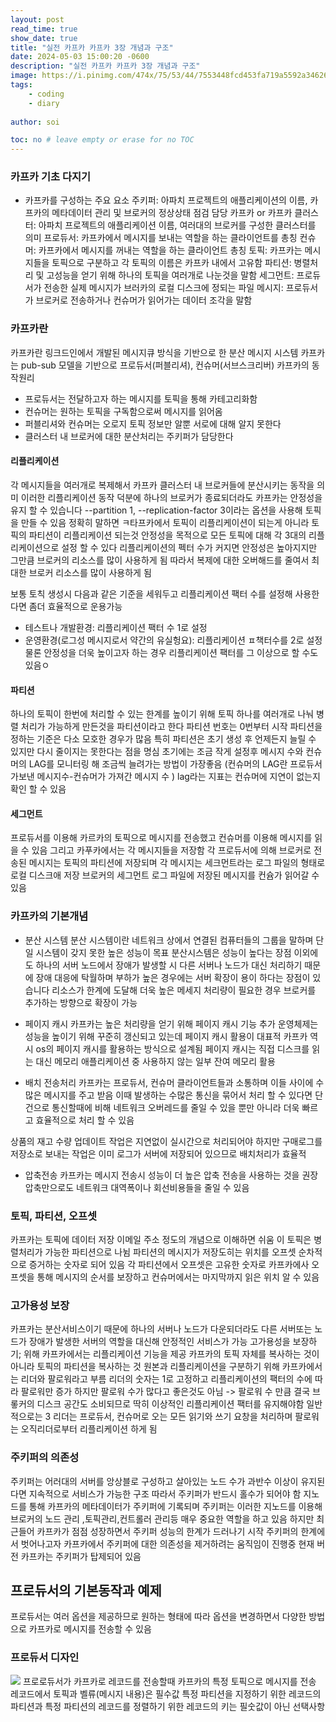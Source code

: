 ```yaml
---
layout: post
read_time: true
show_date: true
title: "실전 카프카 카프카 3장 개념과 구조"
date: 2024-05-03 15:00:20 -0600
description: "실전 카프카 카프카 3장 개념과 구조"
image: https://i.pinimg.com/474x/75/53/44/7553448fcd453fa719a5592a34626d90.jpg
tags: 
    - coding
    - diary
   
author: soi

toc: no # leave empty or erase for no TOC
---
```


### 카프카 기초 다지기
- 카프카를 구성하는 주요 요소 
주키퍼: 아파치 프로젝트의 애플리케이션의 이름, 카프카의 메타데이터 관리 및 브로커의 정상상태 점검 담당
카프카 or 카프카 클러스터: 아파치 프로젝트의 애플리케이션 이름, 여러대의 브로커를 구성한 클러스터를 의미
프로듀서: 카프카에서 메시지를 보내는 역할을 하는 클라이언트를 총칭
컨슈머: 카프카에서 메시지를 꺼내는 역할을 하는 클라이언트 총칭
토픽: 카프카는 메시지들을 토픽으로 구분하고 각 토픽의 이름은 카프카 내에서 고유함
파티션: 병렬처리 및 고성능을 얻기 위해 하나의 토픽을 여러개로 나눈것을 말함
세그먼트: 프로듀서가 전송한 실제 메시지가 브러카의 로컬 디스크에 정되는 파일
메시지: 프로듀서가 브로커로 전송하거나 컨슈머가 읽어가는 데이터 조각을 말함

### 카프카란
카프카란 링크드인에서 개발된 메시지큐 방식을 기반으로 한 분산 메시지 시스템
카프카는 pub-sub 모델을 기반으로 프로듀서(퍼블리셔), 컨슈머(서브스크리버)
카프카의 동작원리
- 프로듀서는 전달하고자 하는 메시지를 토픽을 통해 카테고리화함
- 컨슈머는 원하는 토픽을 구독함으로써 메시지를 읽어옴
- 퍼블리셔와 컨슈머는 오로지 토픽 정보만 알뿐 서로에 대해 알지 못한다 
- 클러스터 내 브로커에 대한 분산처리는 주키퍼가 담당한다


#### 리플리케이션
각 메시지들을 여러개로 복제해서 카프카 클러스터 내 브로커들에 분산시키는 동작을 의미
이러한 리플리케이션 동작 덕분에 하나의 브로커가 종료되더라도 카프카는 안정성을 유지 할 수 있습니다 
--partition 1, --replication-factor 3이라는 옵션을 사용해 토픽을 만들 수 있음
정확히 말하면 ㅋ타프카에서 토픽이 리플리케이션이 되는게 아니라 토픽의 파티션이 리플리케이션 되는것
안정성을 목적으로 모든 토픽에 대해 각 3대의 리플리케이션으로 설정 할 수 있다 
리플리케이션의 펙터 수가 커지면 안정성은 높아지지만 그만큼 브로커의 리소스를 많이 사용하게 됨
따라서 복제에 대한 오버해드를 줄여서 최대한 브로커 리소스를 많이 사용하게 됨

보통 토칙 생성시 다음과 같은 기준을 세워두고 리플리케이션 팩터 수를 설정해 사용한다면 좀더 효율적으로 운용가능
- 테스트나 개발환경: 리플리케이션 팩터 수 1로 설정
- 운영환경(로그성 메시지로서 약간의 유실헝요): 리플리케이션 ㅍ책터수를 2로 설정
물론 안정성을 더욱 높이고자 하는 경우 리플리케이션 팩터를 그 이상으로 할 수도 있음ㅇ

#### 파티션
하나의 토픽이 한번에 처리할 수 있는 한계를 높이기 위해 토픽 하나를 여러개로 나눠 병렬 처리가 가능하게 만든것을 파티션이라고 한다 
파티션 번호는 0번부터 시작
파티션을 정하는 기준은 다소 모호한 경우가 많음 특히 파티션은 초기 생성 후 언제든지 늘릴 수 있지만 다시 줄이지는 못한다는 점을 명심
초기에는 조금 작게 설정후 메시지 수와 컨슈머의 LAG를 모니터링 해 조금씩 늘려가는 방법이 가장좋음
(컨슈머의 LAG란 프로듀서가보낸 메시지수-컨슈머가 가져간 메시지 수 )
lag라는 지표는 컨슈머에 지연이 없는지 확인 할 수 있음

#### 세그먼트
프로듀서를 이용해 카르카의 토픽으로 메시지를 전송했고 컨슈머를 이용해 메시지를 읽을 수 있음
그리고 카푸카에서는 각 메시지들을 저장함
각 프로듀서에 의해 브로커로 전송된 메시지는 토픽의 파티션에 저장되며 각 메시지는 세크먼트라는 로그 파일의 형태로 로컬 디스크애 저장
브로커의 세그먼트 로그 파일에 저장된 메시지를 컨슘가 읽어갈 수 있음

### 카프카의 기본개념
- 분산 시스템
분산 시스템이란 네트워크 상에서 연결된 컴퓨터들의 그룹을 말하며 단일 시스템이 갖지 못한 높은 성능이 목표
분산시스템은 성능이 높다는 장점 이외에도 하나의 서버 노드에서 장애가 발생할 시 다른 서버나 노드가 대신 처리하기 때문에 장애 대응에 탁월하며 부하가 높은 경우에는 서버 확장이 용이 하다는 장점이 있습니다
리소스가 한계에 도달해 더욱 높은 메세지 처리량이 필요한 경우 브로커를 추가하는 방향으로 확장이 가능 

- 페이지 캐시 
카프카는 높은 처리량을 얻기 위해 페이지 캐시 기능 추가 
운영체제는 성능을 높이기 위해 꾸준히 갱신되고 있는데 페이지 캐시 활용이 대표적
카프카 역시 os의 페이지 캐시를 활용하는 방식으로 설계됨
페이지 캐시는 직접 디스크를 읽는 대신 메모리 애플리케이션 중 사용하지 않는 일부 잔여 메모리 활용

- 배치 전송처리
카프카는 프로듀서, 컨슈머 클라이언트들과 소통하며 이들 사이에 수많은 메시지를 주고 받음
이때 발생하는 수많은 통신을 묶어서 처리 할 수 있다면 단건으로 통신할때에 비해 네트워크 오버레드를 줄일 수 있을 뿐만 아니라 더욱 빠르고 효율적으로 처리 할 수 있음

상품의 재고 수량 업데이트 작업은 지연없이 실시간으로 처리되어야 하지만 구매로그를 저장소로 보내는 작업은 이미 로그가 서버에 저장되어 있으므로 배치처리가 효율적

- 압축전송
카프카는 메시지 전송시 성능이 더 높은 압축 전송을 사용하는 것을 권장
압축만으로도 네트워크 대역폭이나 회선비용들을 줄일 수 있음

### 토픽, 파티션, 오프셋
카프카는 토픽에 데이터 저장 이메일 주소 정도의 개념으로 이해하면 쉬움
이 토픽은 병렬처리가 가능한 파티션으로 나뉨
파티션의 메시지가 저장도히는 위치를 오프셋 순차적으로 증거하는 숫자로 되어 있음
각 파티션에서 오프셋은 고유한 숫자로 카프카에사 오프셋을 통해 메시지의 순서를 보장하고 컨슈머에서는 마지막까지 읽은 위치 알 수 있음

### 고가용성 보장
카프카는 분산서비스이기 때문에 하나의 서버나 노드가 다운되더라도 다른 서버또는 노드가 장애가 발생한 서버의 역할을 대신해 안정적인 서비스가 가능
고가용성을 보장하기; 위해 카프카에서는 리플리케이션 기능을 제공
카프카의 토픽 자체를 복사하는 것이 아니라 토픽의 파티션을 복사하는 것 
원본과 리플리케이션을 구분하기 위해 카프카에서는 리더와 팔로워라고 부름
리더의 숫자는 1로 고정하고 리플리케이션의 팩터의 수에 따라 팔로워만 증가 
하지만 팔로워 수가 많다고 좋은것도 아님 -> 팔로워 수 만큼 결국 브롷커의 디스크 공간도 소비되므로 딱히 이상적인 리플리케이션 팩터를 유지해야함 일반적으로는 3
리더는 프로듀서, 컨슈머로 오는 모든 읽기와 쓰기 요창을 처리하며 팔로워는 오직리더로부터 리플리케이션 하게 됨

### 주키퍼의 의존성
주키퍼는 어러대의 서버를 앙상블로 구성하고 살아있는 노드 수가 과반수 이상이 유지된다면 지속적으로 서비스가 가능한 구조
따라서 주키퍼가 반드시 홀수가 되어야 함
지노드를 통해 카프카의 메타데이터가 주키퍼에 기록되며 주키퍼는 이러한 지노드를 이용해 브로커의 노드 관리 ,토픽관리,컨트롤러 관리등 매우 중요한 역할을 하고 있음
하지만 최근들어 카프카가 점점 성장하면서 주키퍼 성능의 한계가 드러나기 시작
주키퍼의 한계에서 벗어나고자 카프카에서 주키퍼에 대한 의존성을 제거하려는 움직임이 진행중
현재 버전 카프카는 주키퍼가 탑제되어 있음

## 프로듀서의 기본동작과 예제

프로듀서는 여러 옵션을 제공하므로 원하는 형태에 따라 옵션을 변경하면서 다양한 방법으로 카프카로 메시지를 전송할 수 있음
### 프로듀서 디자인
![](https://velog.velcdn.com/images%2Ffj2008%2Fpost%2Fa077c9ad-e0e2-4679-9755-2c2c46176b9d%2F%E1%84%89%E1%85%B3%E1%84%8F%E1%85%B3%E1%84%85%E1%85%B5%E1%86%AB%E1%84%89%E1%85%A3%E1%86%BA%202022-02-06%20%E1%84%8B%E1%85%A9%E1%84%8C%E1%85%A5%E1%86%AB%2011.39.45.png)
프로로듀서가 카프카로 레코드를 전송할때 카프카의 특정 토픽으로 메시지를 전송
레코드에서 토픽과 벨류(메시지 내용)은 필수값
특정 파티션을 지정하기 위한 레코드의 파티션과 특정 파티션의 레코드를 정렬하기 위한 레코드의 키는 필숫값이 아닌 선택사항